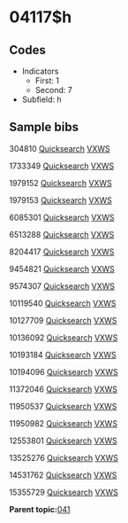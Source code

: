 # 04117$h

## Codes

-   Indicators
    -   First: 1
    -   Second: 7
-   Subfield: h

## Sample bibs

304810 [Quicksearch](https://search.library.yale.edu/catalog/304810) [VXWS](http://prodorbis.library.yale.edu:7014/vxws/GetHoldingsService?bibId=304810)

1733349 [Quicksearch](https://search.library.yale.edu/catalog/1733349) [VXWS](http://prodorbis.library.yale.edu:7014/vxws/GetHoldingsService?bibId=1733349)

1979152 [Quicksearch](https://search.library.yale.edu/catalog/1979152) [VXWS](http://prodorbis.library.yale.edu:7014/vxws/GetHoldingsService?bibId=1979152)

1979153 [Quicksearch](https://search.library.yale.edu/catalog/1979153) [VXWS](http://prodorbis.library.yale.edu:7014/vxws/GetHoldingsService?bibId=1979153)

6085301 [Quicksearch](https://search.library.yale.edu/catalog/6085301) [VXWS](http://prodorbis.library.yale.edu:7014/vxws/GetHoldingsService?bibId=6085301)

6513288 [Quicksearch](https://search.library.yale.edu/catalog/6513288) [VXWS](http://prodorbis.library.yale.edu:7014/vxws/GetHoldingsService?bibId=6513288)

8204417 [Quicksearch](https://search.library.yale.edu/catalog/8204417) [VXWS](http://prodorbis.library.yale.edu:7014/vxws/GetHoldingsService?bibId=8204417)

9454821 [Quicksearch](https://search.library.yale.edu/catalog/9454821) [VXWS](http://prodorbis.library.yale.edu:7014/vxws/GetHoldingsService?bibId=9454821)

9574307 [Quicksearch](https://search.library.yale.edu/catalog/9574307) [VXWS](http://prodorbis.library.yale.edu:7014/vxws/GetHoldingsService?bibId=9574307)

10119540 [Quicksearch](https://search.library.yale.edu/catalog/10119540) [VXWS](http://prodorbis.library.yale.edu:7014/vxws/GetHoldingsService?bibId=10119540)

10127709 [Quicksearch](https://search.library.yale.edu/catalog/10127709) [VXWS](http://prodorbis.library.yale.edu:7014/vxws/GetHoldingsService?bibId=10127709)

10136092 [Quicksearch](https://search.library.yale.edu/catalog/10136092) [VXWS](http://prodorbis.library.yale.edu:7014/vxws/GetHoldingsService?bibId=10136092)

10193184 [Quicksearch](https://search.library.yale.edu/catalog/10193184) [VXWS](http://prodorbis.library.yale.edu:7014/vxws/GetHoldingsService?bibId=10193184)

10194096 [Quicksearch](https://search.library.yale.edu/catalog/10194096) [VXWS](http://prodorbis.library.yale.edu:7014/vxws/GetHoldingsService?bibId=10194096)

11372046 [Quicksearch](https://search.library.yale.edu/catalog/11372046) [VXWS](http://prodorbis.library.yale.edu:7014/vxws/GetHoldingsService?bibId=11372046)

11950537 [Quicksearch](https://search.library.yale.edu/catalog/11950537) [VXWS](http://prodorbis.library.yale.edu:7014/vxws/GetHoldingsService?bibId=11950537)

11950982 [Quicksearch](https://search.library.yale.edu/catalog/11950982) [VXWS](http://prodorbis.library.yale.edu:7014/vxws/GetHoldingsService?bibId=11950982)

12553801 [Quicksearch](https://search.library.yale.edu/catalog/12553801) [VXWS](http://prodorbis.library.yale.edu:7014/vxws/GetHoldingsService?bibId=12553801)

13525276 [Quicksearch](https://search.library.yale.edu/catalog/13525276) [VXWS](http://prodorbis.library.yale.edu:7014/vxws/GetHoldingsService?bibId=13525276)

14531762 [Quicksearch](https://search.library.yale.edu/catalog/14531762) [VXWS](http://prodorbis.library.yale.edu:7014/vxws/GetHoldingsService?bibId=14531762)

15355729 [Quicksearch](https://search.library.yale.edu/catalog/15355729) [VXWS](http://prodorbis.library.yale.edu:7014/vxws/GetHoldingsService?bibId=15355729)

**Parent topic:**[041](../../tags/041/041.md)

